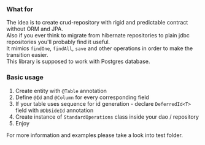 ### What for ###
The idea is to create crud-repository with rigid and predictable contract without ORM and JPA.   
Also if you ever think to migrate from hibernate repositories to plain jdbc repositories 
you'll probably find it useful.  
It mimics `findOne`, `findAll`, `save` and other operations in order to
make the transition easier.  
This library is supposed to work with Postgres database.

### Basic usage ###
1. Create entity with `@Table` annotation
2. Define `@Id` and `@Column` for every corresponding field
3. If your table uses sequence for id generation - declare `DeferredId<T>` field with `@DbSideId` annotation
4. Create instance of `StandardOperations` class inside your dao / repository
5. Enjoy

For more information and examples please take a look into test folder.
